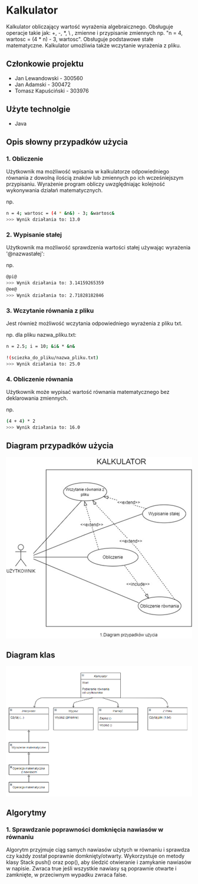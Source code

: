# Kalkulator

Kalkulator obliczający wartość wyrażenia algebraicznego. Obsługuje operacje takie jak:
+, -, \*, \\ , zmienne i przypisanie zmiennych np. "n = 4, wartosc = (4 * n) - 3, wartosc". Obsługuje podstawowe stałe matematyczne. Kalkulator umożliwia także
wczytanie wyrażenia z pliku.

## Członkowie projektu
- Jan Lewandowski - 300560
- Jan Adamski - 300472
- Tomasz Kapuściński - 303976

## Użyte technolgie

- Java

## Opis słowny przypadków użycia

### 1. Obliczenie

Użytkownik ma możliwość wpisania w kalkulatorze odpowiedniego równania z dowolną ilością znaków lub zmiennych po ich wcześniejszym przypisaniu. Wyrażenie program obliczy uwzględniając kolejność wykonywania działań matematycznych.

np.
```bash
n = 4; wartosc = (4 * &n&) - 3; &wartosc&
>>> Wynik działania to: 13.0
```

### 2. Wypisanie stałej

Użytkownik ma możliwość sprawdzenia wartości stałej używając wyrażenia '@nazwastałej':

np.
```bash
@pi@
>>> Wynik działania to: 3.14159265359
@ee@
>>> Wynik działania to: 2.71828182846
```

### 3. Wczytanie równania z pliku

Jest również możliwość wczytania odpowiedniego wyrażenia z pliku txt.

np. dla pliku nazwa_pliku.txt:
```bash
n = 2.5; i = 10; &i& * &n&
```

```bash
!(sciezka_do_pliku/nazwa_pliku.txt)
>>> Wynik działania to: 25.0
```

### 4. Obliczenie równania

Użytkownik może wypisać wartość równania matematycznego bez deklarowania zmiennych.

np.

```bash
(4 + 4) * 2
>>> Wynik działania to: 16.0
```

## Diagram przypadków użycia

![Schemat diagramu przypadków użycia](img/diagram_przypadkow.jpg)

## Diagram klas

![Schemat diagramu klas](img/diagram_klas.png)

## Algorytmy

### 1. Sprawdzanie poprawności domknięcia nawiasów w równaniu
Algorytm przyjmuje ciąg samych nawiasów użytych w równaniu i sprawdza czy każdy
został poprawnie domknięty/otwarty. Wykorzystuje on metody klasy Stack push() oraz 
pop(), aby śledzić otwieranie i zamykanie nawiasów w napisie. Zwraca true jeśli
wszystkie nawiasy są poprawnie otwarte i zamknięte, w przeciwnym wypadku zwraca false.